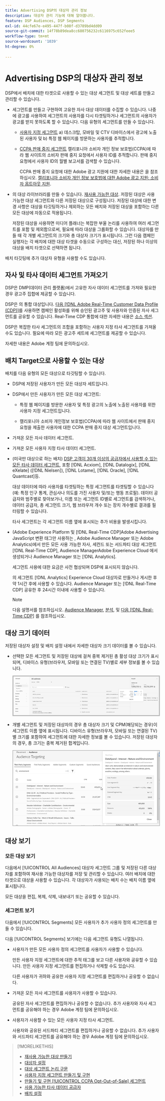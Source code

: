 ```yaml
---
title: Advertising DSP의 대상자 관리 정보
description: 대상자 관리 기능에 대해 알아봅니다.
feature: DSP Audiences, DSP Segments
exl-id: 44cfe67e-e495-447f-b08f-d3789bd4dd09
source-git-commit: 14f78b89dea8cc680756232c6116975c652feee5
workflow-type: tm+mt
source-wordcount: '1039'
ht-degree: 0%

---
```


# Advertising DSP의 대상자 관리 정보

DSP에서 배치에 대한 타겟으로 사용할 수 있는 대상 세그먼트 및 대상 세트를 만들고 관리할 수 있습니다.

* 세그먼트를 만들고 구현하여 고유한 자사 대상 데이터를 수집할 수 있습니다. 나중에 광고를 사용하여 세그먼트의 사용자를 다시 타겟팅하거나 세그먼트의 사용자가 광고를 받지 못하도록 할 수 있습니다. 다음 유형의 세그먼트를 만들 수 있습니다.

   * [사용자 지정 세그먼트](/help/dsp/audiences/custom-segment-create.md) a) 데스크탑, 모바일 및 CTV 디바이스에서 광고에 노출된 사용자 및 b) 특정 웹 페이지를 방문하는 사용자를 추적합니다.

   * [CCPA 판매 중지 세그먼트](/help/dsp/audiences/ccpa-opt-out-segment-create.md) 캘리포니아 소비자 개인 정보 보호법(CCPA)에 따라 웹 사이트의 소비자 판매 중지 요청에서 사용자 ID를 추적합니다. 판매 중지 요청에서 사용자 ID의 월별 보고서를 검색할 수 있습니다.

      CCPA 판매 중지 요청에 대한 Adobe 광고 지원에 대한 자세한 내용은 을 참조하십시오. [캘리포니아 소비자 개인 정보 보호법에 대한 Adobe 광고 지원: 소비자 옵트아웃 지원](/help/privacy/ccpa/ccpa-opt-out-of-sale.md).

* 의 대상 라이브러리를 만들 수 있습니다. [재사용 가능한 대상](/help/dsp/audiences/reusable-audience-create.md). 저장된 대상은 사용 가능한 대상 세그먼트와 다른 저장된 대상으로 구성됩니다. 저장된 대상에 대한 변경 사항은 대상을 타깃팅하거나 제외하는 모든 배치와 저장된 대상을 포함하는 다른 모든 대상에 자동으로 적용됩니다.

   저장된 대상을 사용하면 미디어 플래너는 복잡한 부울 논리를 사용하여 여러 세그먼트를 포함 및 제외함으로써, 필요에 따라 대상을 그룹화할 수 있습니다. 대상자를 만들 때 각 개별 세그먼트의 크기와 총 대상자 크기가 표시됩니다. 그런 다음 캠페인 실행자는 각 배치에 대한 대상 타겟을 수동으로 구성하는 대신, 저장된 하나 이상의 대상을 배치 타겟으로 선택하면 됩니다.

배치 타깃팅에 추가 대상자 유형을 사용할 수도 있습니다.

## 자사 및 타사 데이터 세그먼트 가져오기

DSP은 DMP(데이터 관리 플랫폼)에서 고유한 자사 데이터 세그먼트를 가져와 필요한 경우 광고주 집합에 제공할 수 있습니다.

DSP은 의 통합 대상입니다. [다음 [!DNL Adobe Real-Time Customer Data Profile (CDP)]](https://experienceleague.adobe.com/docs/experience-platform/rtcdp/overview.html?lang=ko)를 사용하면 캠페인 활성화를 위해 승인된 광고주 및 사용자와 인증된 자사 세그먼트를 공유할 수 있습니다. Real-Time CDP 통합에 대한 자세한 내용은 [소스 섹션](/help/dsp/audiences/sources/source-about.md).

DSP은 복잡한 타사 세그먼트의 조합을 포함하는 사용자 지정 타사 세그먼트를 가져올 수도 있습니다. 필요에 따라 모든 광고주 세트에 세그먼트를 제공할 수 있습니다.

자세한 내용은 Adobe 계정 팀에 문의하십시오.

## 배치 Target으로 사용할 수 있는 대상

배치를 다음 유형의 모든 대상으로 타깃팅할 수 있습니다.

* DSP에 저장된 사용자가 만든 모든 대상자 세트입니다.

* DSP에서 만든 사용자가 만든 모든 대상 세그먼트:

   * 특정 웹 페이지를 방문한 사용자 및 특정 광고의 노출에 노출된 사용자를 위한 사용자 지정 세그먼트입니다.

   * 캘리포니아 소비자 개인정보 보호법(CCPA)에 따라 웹 사이트에서 판매 중지 요청을 제출한 사용자에 대한 CCPA 판매 중지 대상 세그먼트입니다.

* 가져온 모든 자사 데이터 세그먼트.

* 가져온 모든 사용자 지정 타사 데이터 세그먼트.

* (미국만 대상으로 하는 배치) [DSP 고객이 30개 이상의 공급자에서 사용할 수 있는 모든 타사 데이터 세그먼트](/help/dsp/audiences/third-party-data-providers.md), 포함 [!DNL Acxiom], [!DNL Datalogix], [!DNL eXelate] ([!DNL Nielsen]), [!DNL Lotame], [!DNL Oracle], [!DNL Quantcast]등.

   대상 데이터에 따라 사용자를 타겟팅하는 특정 세그먼트를 타겟팅할 수 있습니다(예: 특정 인구 통계, 관심사나 의도를 가진 사용자 및/또는 행동 프로필). 데이터 공급자와 범주별로 찾아보거나, 이름 또는 세그먼트 ID별로 세그먼트를 검색하거나, 데이터 공급자, 총 세그먼트 크기, 웹 브라우저 개수 또는 장치 개수별로 결과를 필터링할 수 있습니다.

   타사 세그먼트는 각 세그먼트 이름 옆에 표시되는 추가 비용을 발생시킵니다.

* (Adobe Experience Platform 및 [!DNL Real-Time CDP]Adobe Advertising JavaScript 변환 태그만 사용하는 , Adobe Audience Manager 또는 Adobe Analytics)에서 만든 모든 사용 가능한 자사, 세컨드 또는 서드파티 대상 세그먼트 [!DNL Real-Time CDP], Audience ManagerAdobe Experience Cloud 에서 생성되거나 Audience Manager 또는 [!DNL Analytics].

   세그먼트 사용에 대한 요금은 사전 협상되며 DSP에 표시되지 않습니다.

   의 세그먼트 [!DNL Analytics] Experience Cloud 대상자로 만들거나 게시한 후 약 1시간 후에 사용할 수 있습니다. Audience Manager 또는 [!DNL Real-Time CDP] 공유한 후 24시간 이내에 사용할 수 있습니다.

   >[!NOTE]
   >
   >다음 설명서를 참조하십시오. [Audience Manager](https://experienceleague.adobe.com/docs/audience-manager/user-guide/aam-home.html), [분석](https://experienceleague.adobe.com/docs/analytics.html), 및 [다음 [!DNL Real-Time CDP]](https://experienceleague.adobe.com/docs/experience-platform/rtcdp/segmentation/segment-builder-guide.html) 를 참조하십시오.

## 대상 크기 데이터

저장된 대상자 설정 및 배치 설정 내에서 자세한 대상자 크기 데이터를 볼 수 있습니다.

* 선택한 모든 세그먼트 및 저장된 대상에 걸쳐 중복 제거된 총 활성 대상 크기가 표시되며, 디바이스 유형(브라우저, 모바일 또는 연결된 TV)별로 세부 정보를 볼 수 있습니다.

   ![결합된 대상 크기](/help/dsp/assets/audience-size.png)

* 개별 세그먼트 및 저장된 대상자의 경우 총 대상자 크기 및 CPM(해당되는 경우)이 세그먼트 이름 옆에 표시됩니다. 디바이스 유형(브라우저, 모바일 또는 연결된 TV)별 크기를 포함하여 세그먼트에 대한 자세한 정보를 볼 수 있습니다. 저장된 대상자의 경우, 총 크기는 중복 제거된 합계입니다.

   ![개별 세그먼트 크기](/help/dsp/assets/audience-size-segment.png)

## 대상 보기

### 모든 대상 보기

다음에서 [!UICONTROL All Audiences] 대상자 세그먼트 그룹 및 저장된 다른 대상자를 포함하여 재사용 가능한 대상자를 저장 및 관리할 수 있습니다. 여러 배치에 대한 타겟으로 대상을 사용할 수 있습니다. 각 대상자가 사용되는 배치 수는 배치 이름 옆에 표시됩니다.

모든 대상을 편집, 복제, 삭제, 내보내기 또는 공유할 수 있습니다.

### 세그먼트 보기

다음에서 [!UICONTROL Segments] 모든 사용자가 추가 사용자 정의 세그먼트를 만들 수 있습니다.

다음 [!UICONTROL Segments] 보기에는 다음 세그먼트 유형도 나열됩니다.

* 사용자가 만든 모든 사용자 정의 세그먼트를 사용자가 사용할 수 있습니다.

   만든 사용자 지정 세그먼트에 대한 추적 태그를 보고 다른 사용자와 공유할 수 있습니다. 만든 사용자 지정 세그먼트를 편집하거나 삭제할 수도 있습니다.

   다른 사용자가 귀하와 공유한 사용자 지정 세그먼트를 편집하거나 공유할 수 없습니다.

* 가져온 모든 자사 세그먼트를 사용자가 사용할 수 있습니다.

   공유된 자사 세그먼트를 편집하거나 공유할 수 없습니다. 추가 사용자와 자사 세그먼트를 공유해야 하는 경우 Adobe 계정 팀에 문의하십시오.

* 사용자가 사용할 수 있는 모든 사용자 지정 타사 세그먼트.

   사용자와 공유된 서드파티 세그먼트를 편집하거나 공유할 수 없습니다. 추가 사용자와 서드파티 세그먼트를 공유해야 하는 경우 Adobe 계정 팀에 문의하십시오.

>[!MORELIKETHIS]
>
>* [재사용 가능한 대상 만들기](reusable-audience-create.md)
>* [대상자 설정](audience-settings.md)
>* [대상 세그먼트 논리 구문](audience-segment-logic-syntax.md)
>* [사용자 지정 세그먼트 만들기 및 구현](custom-segment-create.md)
>* [만들기 및 구현 [!UICONTROL CCPA Opt-Out-of-Sale] 세그먼트](ccpa-opt-out-segment-create.md)
>* [사용 가능한 타사 데이터 공급자](third-party-data-providers.md)
>* [배치 설정](/help/dsp/campaign-management/placements/placement-settings.md)

